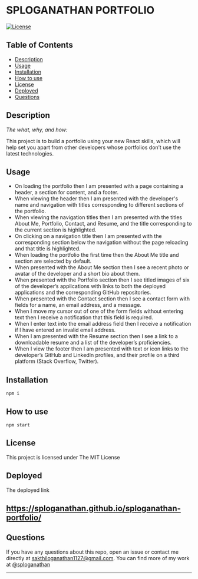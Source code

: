 # SPLOGANATHAN PORTFOLIO


[![License](https://img.shields.io/badge/License-MIT-yellow.svg)](https://opensource.org/licenses/MIT)

## Table of Contents

* [Description](#description)
* [Usage](#usage)
* [Installation](#installation)
* [How to use](#how-to-use)
* [License](#license)
* [Deployed](#deployed)
* [Questions](#questions)

## Description 
    
*The what, why, and how:* 
      
This project is to build a portfolio using your new React skills, which will help set you apart from other developers whose portfolios don’t use the latest technologies.
## Usage

* On loading the portfolio then I am presented with a page containing a header, a section for content, and a footer.
* When viewing the header then I am presented with the developer's name and navigation with titles corresponding to different sections of the portfolio.
* When viewing the navigation titles
then I am presented with the titles About Me, Portfolio, Contact, and Resume, and the title corresponding to the current section is highlighted.
* On clicking on a navigation title
then I am presented with the corresponding section below the navigation without the page reloading and that title is highlighted.
* When loading the portfolio the first time
then the About Me title and section are selected by default.
* When presented with the About Me section
then I see a recent photo or avatar of the developer and a short bio about them.
* When presented with the Portfolio section
then I see titled images of six of the developer’s applications with links to both the deployed applications and the corresponding GitHub repositories.
* When presented with the Contact section
then I see a contact form with fields for a name, an email address, and a message.
* When I move my cursor out of one of the form fields without entering text
then I receive a notification that this field is required.
* When I enter text into the email address field
then I receive a notification if I have entered an invalid email address.
* When I am presented with the Resume section
then I see a link to a downloadable resume and a list of the developer’s proficiencies.
* When I view the footer
then I am presented with text or icon links to the developer’s GitHub and LinkedIn profiles, and their profile on a third platform (Stack Overflow, Twitter).

## Installation

  ```npm i```
  

## How to use

```npm start```

## License
  
This project is licensed under The MIT License

## Deployed

The deployed link
## https://sploganathan.github.io/sploganathan-portfolio/

## Questions

If you have any questions about this repo, open an issue or contact me directly at sakthiloganathan1127@gmail.com. You can find more of my work at [@sploganathan](https://github.com/sploganathan)

   
---
